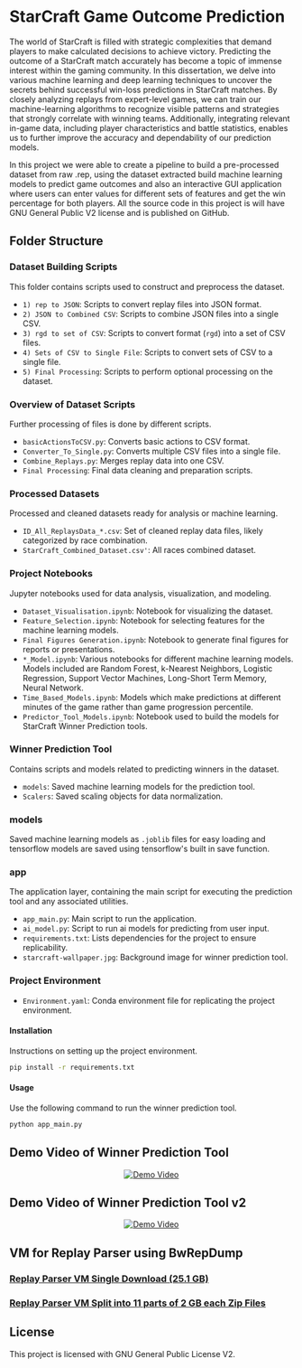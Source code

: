 # StarCraft Game Outcome Prediction

The world of StarCraft is filled with strategic complexities that demand players to make calculated decisions to achieve victory. Predicting the outcome of a StarCraft match accurately has become a topic of immense interest within the gaming community. In this dissertation, we delve into various machine learning and deep learning techniques to uncover the secrets behind successful win-loss predictions in StarCraft matches. By closely analyzing replays from expert-level games, we can train our machine-learning algorithms to recognize visible patterns and strategies that strongly correlate with winning teams. Additionally, integrating relevant in-game data, including player characteristics and battle statistics, enables us to further improve the accuracy and dependability of our prediction models.

In this project we were able to create a pipeline to build a pre-processed dataset from raw .rep, using the dataset extracted build machine learning models to predict game outcomes and also an interactive GUI application where users can enter values for different sets of features and get the win percentage for both players. All the source code in this project is will have GNU General Public V2 license and is published on GitHub.

## Folder Structure

### Dataset Building Scripts
This folder contains scripts used to construct and preprocess the dataset.

- `1) rep to JSON`: Scripts to convert replay files into JSON format.
- `2) JSON to Combined CSV`: Scripts to combine JSON files into a single CSV.
- `3) rgd to set of CSV`: Scripts to convert format (`rgd`) into a set of CSV files.
- `4) Sets of CSV to Single File`: Scripts to convert sets of CSV to a single file.
- `5) Final Processing`: Scripts to perform optional processing on the dataset.

### Overview of Dataset Scripts
Further processing of files is done by different scripts.

- `basicActionsToCSV.py`: Converts basic actions to CSV format.
- `Converter_To_Single.py`: Converts multiple CSV files into a single file.
- `Combine_Replays.py`: Merges replay data into one CSV.
- `Final Processing`: Final data cleaning and preparation scripts.

### Processed Datasets
Processed and cleaned datasets ready for analysis or machine learning.

- `ID_All_ReplaysData_*.csv`: Set of cleaned replay data files, likely categorized by race combination.
- `StarCraft_Combined_Dataset.csv'`: All races combined dataset.

### Project Notebooks
Jupyter notebooks used for data analysis, visualization, and modeling.

- `Dataset_Visualisation.ipynb`: Notebook for visualizing the dataset.
- `Feature_Selection.ipynb`: Notebook for selecting features for the machine learning models.
- `Final Figures Generation.ipynb`: Notebook to generate final figures for reports or presentations.
- `*_Model.ipynb`: Various notebooks for different machine learning models. Models included are Random Forest, k-Nearest Neighbors, Logistic Regression, Support Vector Machines, Long-Short Term Memory, Neural Network.
- `Time_Based_Models.ipynb`: Models which make predictions at different minutes of the game rather than game progression percentile.
- `Predictor_Tool_Models.ipynb`: Notebook used to build the models for StarCraft Winner Prediction tools.

### Winner Prediction Tool
Contains scripts and models related to predicting winners in the dataset.

- `models`: Saved machine learning models for the prediction tool.
- `Scalers`: Saved scaling objects for data normalization.

### models
Saved machine learning models as `.joblib` files for easy loading and tensorflow models are saved using tensorflow's built in save function.

### app
The application layer, containing the main script for executing the prediction tool and any associated utilities.

- `app_main.py`: Main script to run the application.
- `ai_model.py`: Script to run ai models for predicting from user input.
- `requirements.txt`: Lists dependencies for the project to ensure replicability.
- `starcraft-wallpaper.jpg`: Background image for winner prediction tool.

### Project Environment
- `Environment.yaml`: Conda environment file for replicating the project environment.

#### Installation

Instructions on setting up the project environment.

```bash
pip install -r requirements.txt
```

#### Usage

Use the following command to run the winner prediction tool.

```bash
python app_main.py
```
## Demo Video of Winner Prediction Tool
<p align="center">
  <a href="https://www.youtube.com/watch?v=GOvOatxa2KY">
  <img src="https://img.youtube.com/vi/GOvOatxa2KY/0.jpg" alt="Demo Video"/>
  </a>
</p>

## Demo Video of Winner Prediction Tool v2
<p align="center">
  <a href="https://www.youtube.com/watch?v=oFwgs4FhWZI">
  <img src="https://img.youtube.com/vi/oFwgs4FhWZI/0.jpg" alt="Demo Video"/>
  </a>
</p>


## VM for Replay Parser using BwRepDump
### [Replay Parser VM Single Download (25.1 GB)](https://heriotwatt-my.sharepoint.com/:u:/g/personal/akk2002_hw_ac_uk/EablqPLOzjdPiUqdYdS1yJgBJWRs4qwmR4G0wTLYst_YKA?e=pO7bDH) <br>
### [Replay Parser VM Split into 11 parts of 2 GB each Zip Files](https://heriotwatt-my.sharepoint.com/:f:/g/personal/akk2002_hw_ac_uk/Ev2Vv_T8rY5MhwbPtXVCNdQBz0njQ59ha6j7l4GBcYbFgg?e=JtvBH5)

## License

This project is licensed with GNU General Public License V2.
